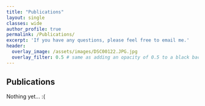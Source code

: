 ```yaml
---
title: "Publications"
layout: single
classes: wide
author_profile: true
permalink: /Publications/
excerpt: 'If you have any questions, please feel free to email me.'
header:
  overlay_image: /assets/images/DSC00122.JPG.jpg
  overlay_filter: 0.5 # same as adding an opacity of 0.5 to a black background
---
```


## Publications

Nothing yet... :(